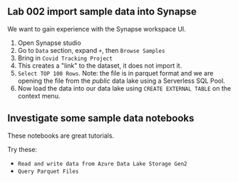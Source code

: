 ## Lab 002 import sample data into Synapse

We want to gain experience with the Synapse workspace UI.

1. Open Synapse studio
1. Go to `Data` section, expand `+`, then `Browse Samples`
1. Bring in `Covid Tracking Project` 
1. This creates a "link" to the dataset, it does not import it.  
1. `Select TOP 100 Rows`.  Note:  the file is in parquet format and we are opening the file from the _public_ data lake using a Serverless SQL Pool.  
1. Now load the data into our data lake using `CREATE EXTERNAL TABLE` on the context menu.  


## Investigate some sample data notebooks

These notebooks are great tutorials.  

Try these:

* `Read and write data from Azure Data Lake Storage Gen2`
* `Query Parquet Files`

